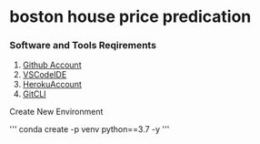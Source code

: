 # boston house price predication

### Software and Tools Reqirements

1. [Github Account](https://github.com/abhijagtap330)
2. [VSCodeIDE](https://code.visualstudio.com/)
3. [HerokuAccount](https://heroku.com)
4. [GitCLI](https://git-scm.com/book/en/v2/Getting-Started-The-Command-Line)


Create New Environment

'''
conda create -p venv python==3.7 -y
'''
